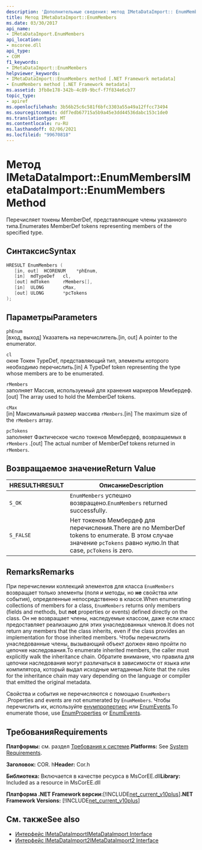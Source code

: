 ```yaml
---
description: 'Дополнительные сведения: метод IMetaDataImport:: EnumMembers'
title: Метод IMetaDataImport::EnumMembers
ms.date: 03/30/2017
api_name:
- IMetaDataImport.EnumMembers
api_location:
- mscoree.dll
api_type:
- COM
f1_keywords:
- IMetaDataImport::EnumMembers
helpviewer_keywords:
- IMetaDataImport::EnumMembers method [.NET Framework metadata]
- EnumMembers method [.NET Framework metadata]
ms.assetid: 3fb8e178-342b-4c89-9bcf-f7f834e6cb77
topic_type:
- apiref
ms.openlocfilehash: 3b56b25c6c581f6bfc3303a55a49a12ffcc73494
ms.sourcegitcommit: ddf7edb67715a5b9a45e3dd44536dabc153c1de0
ms.translationtype: MT
ms.contentlocale: ru-RU
ms.lasthandoff: 02/06/2021
ms.locfileid: "99670818"
---
```

# <a name="imetadataimportenummembers-method"></a><span data-ttu-id="4e2a1-103">Метод IMetaDataImport::EnumMembers</span><span class="sxs-lookup"><span data-stu-id="4e2a1-103">IMetaDataImport::EnumMembers Method</span></span>

<span data-ttu-id="4e2a1-104">Перечисляет токены MemberDef, представляющие члены указанного типа.</span><span class="sxs-lookup"><span data-stu-id="4e2a1-104">Enumerates MemberDef tokens representing members of the specified type.</span></span>  
  
## <a name="syntax"></a><span data-ttu-id="4e2a1-105">Синтаксис</span><span class="sxs-lookup"><span data-stu-id="4e2a1-105">Syntax</span></span>  
  
```cpp  
HRESULT EnumMembers (
   [in, out]  HCORENUM    *phEnum,
   [in]  mdTypeDef   cl,
   [out] mdToken     rMembers[],
   [in]  ULONG       cMax,
   [out] ULONG       *pcTokens  
);  
```  
  
## <a name="parameters"></a><span data-ttu-id="4e2a1-106">Параметры</span><span class="sxs-lookup"><span data-stu-id="4e2a1-106">Parameters</span></span>  

 `phEnum`  
 <span data-ttu-id="4e2a1-107">[вход, выход] Указатель на перечислитель.</span><span class="sxs-lookup"><span data-stu-id="4e2a1-107">[in, out] A pointer to the enumerator.</span></span>  
  
 `cl`  
 <span data-ttu-id="4e2a1-108">окне Токен TypeDef, представляющий тип, элементы которого необходимо перечислить.</span><span class="sxs-lookup"><span data-stu-id="4e2a1-108">[in] A TypeDef token representing the type whose members are to be enumerated.</span></span>  
  
 `rMembers`  
 <span data-ttu-id="4e2a1-109">заполняет Массив, используемый для хранения маркеров Мембердеф.</span><span class="sxs-lookup"><span data-stu-id="4e2a1-109">[out] The array used to hold the MemberDef tokens.</span></span>  
  
 `cMax`  
 <span data-ttu-id="4e2a1-110">[in] Максимальный размер массива `rMembers`.</span><span class="sxs-lookup"><span data-stu-id="4e2a1-110">[in] The maximum size of the `rMembers` array.</span></span>  
  
 `pcTokens`  
 <span data-ttu-id="4e2a1-111">заполняет Фактическое число токенов Мембердеф, возвращаемых в `rMembers` .</span><span class="sxs-lookup"><span data-stu-id="4e2a1-111">[out] The actual number of MemberDef tokens returned in `rMembers`.</span></span>  
  
## <a name="return-value"></a><span data-ttu-id="4e2a1-112">Возвращаемое значение</span><span class="sxs-lookup"><span data-stu-id="4e2a1-112">Return Value</span></span>  
  
|<span data-ttu-id="4e2a1-113">HRESULT</span><span class="sxs-lookup"><span data-stu-id="4e2a1-113">HRESULT</span></span>|<span data-ttu-id="4e2a1-114">Описание</span><span class="sxs-lookup"><span data-stu-id="4e2a1-114">Description</span></span>|  
|-------------|-----------------|  
|`S_OK`|<span data-ttu-id="4e2a1-115">`EnumMembers` успешно возвращено.</span><span class="sxs-lookup"><span data-stu-id="4e2a1-115">`EnumMembers` returned successfully.</span></span>|  
|`S_FALSE`|<span data-ttu-id="4e2a1-116">Нет токенов Мембердеф для перечисления.</span><span class="sxs-lookup"><span data-stu-id="4e2a1-116">There are no MemberDef tokens to enumerate.</span></span> <span data-ttu-id="4e2a1-117">В этом случае значение `pcTokens` равно нулю.</span><span class="sxs-lookup"><span data-stu-id="4e2a1-117">In that case, `pcTokens` is zero.</span></span>|  
  
## <a name="remarks"></a><span data-ttu-id="4e2a1-118">Remarks</span><span class="sxs-lookup"><span data-stu-id="4e2a1-118">Remarks</span></span>  

 <span data-ttu-id="4e2a1-119">При перечислении коллекций элементов для класса `EnumMembers` возвращает только элементы (поля и методы, но **не** свойства или события), определенные непосредственно в классе.</span><span class="sxs-lookup"><span data-stu-id="4e2a1-119">When enumerating collections of members for a class, `EnumMembers` returns only members (fields and methods, but **not** properties or events) defined directly on the class.</span></span> <span data-ttu-id="4e2a1-120">Он не возвращает члены, наследуемые классом, даже если класс предоставляет реализацию для этих унаследованных членов.</span><span class="sxs-lookup"><span data-stu-id="4e2a1-120">It does not return any members that the class inherits, even if the class provides an implementation for those inherited members.</span></span> <span data-ttu-id="4e2a1-121">Чтобы перечислить унаследованные члены, вызывающий объект должен явно пройти по цепочке наследования.</span><span class="sxs-lookup"><span data-stu-id="4e2a1-121">To enumerate inherited members, the caller must explicitly walk the inheritance chain.</span></span> <span data-ttu-id="4e2a1-122">Обратите внимание, что правила для цепочки наследования могут различаться в зависимости от языка или компилятора, который выдал исходные метаданные.</span><span class="sxs-lookup"><span data-stu-id="4e2a1-122">Note that the rules for the inheritance chain may vary depending on the language or compiler that emitted the original metadata.</span></span>

 <span data-ttu-id="4e2a1-123">Свойства и события не перечисляются с помощью `EnumMembers` .</span><span class="sxs-lookup"><span data-stu-id="4e2a1-123">Properties and events are not enumerated by `EnumMembers`.</span></span> <span data-ttu-id="4e2a1-124">Чтобы перечислить их, используйте [енумпропертиес](imetadataimport-enumproperties-method.md) или [EnumEvents](imetadataimport-enumevents-method.md).</span><span class="sxs-lookup"><span data-stu-id="4e2a1-124">To enumerate those, use [EnumProperties](imetadataimport-enumproperties-method.md) or [EnumEvents](imetadataimport-enumevents-method.md).</span></span>
  
## <a name="requirements"></a><span data-ttu-id="4e2a1-125">Требования</span><span class="sxs-lookup"><span data-stu-id="4e2a1-125">Requirements</span></span>  

 <span data-ttu-id="4e2a1-126">**Платформы:** см. раздел [Требования к системе](../../get-started/system-requirements.md).</span><span class="sxs-lookup"><span data-stu-id="4e2a1-126">**Platforms:** See [System Requirements](../../get-started/system-requirements.md).</span></span>  
  
 <span data-ttu-id="4e2a1-127">**Заголовок:** COR. h</span><span class="sxs-lookup"><span data-stu-id="4e2a1-127">**Header:** Cor.h</span></span>  
  
 <span data-ttu-id="4e2a1-128">**Библиотека:** Включается в качестве ресурса в MsCorEE.dll</span><span class="sxs-lookup"><span data-stu-id="4e2a1-128">**Library:** Included as a resource in MsCorEE.dll</span></span>  
  
 <span data-ttu-id="4e2a1-129">**Платформа .NET Framework версии:**[!INCLUDE[net_current_v10plus](../../../../includes/net-current-v10plus-md.md)]</span><span class="sxs-lookup"><span data-stu-id="4e2a1-129">**.NET Framework Versions:** [!INCLUDE[net_current_v10plus](../../../../includes/net-current-v10plus-md.md)]</span></span>  
  
## <a name="see-also"></a><span data-ttu-id="4e2a1-130">См. также</span><span class="sxs-lookup"><span data-stu-id="4e2a1-130">See also</span></span>

- [<span data-ttu-id="4e2a1-131">Интерфейс IMetaDataImport</span><span class="sxs-lookup"><span data-stu-id="4e2a1-131">IMetaDataImport Interface</span></span>](imetadataimport-interface.md)
- [<span data-ttu-id="4e2a1-132">Интерфейс IMetaDataImport2</span><span class="sxs-lookup"><span data-stu-id="4e2a1-132">IMetaDataImport2 Interface</span></span>](imetadataimport2-interface.md)
